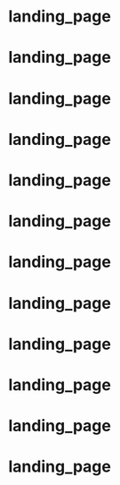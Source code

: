 # landing_page
# landing_page
# landing_page
# landing_page
# landing_page
# landing_page
# landing_page
# landing_page
# landing_page
# landing_page
# landing_page
# landing_page
